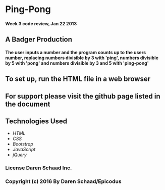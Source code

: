 # Ping-Pong

#### Week 3 code review, Jan 22 2013

## A Badger Production
#### The user inputs a number and the program counts up to the users number, replacing numbers divisible by 3 with 'ping', numbers divisible by 5 with 'pong' and numbers divisible by 3 and 5 with 'ping-pong'

## To set up, run the HTML file in a web browser


## For support please visit the github page listed in the document


## Technologies Used

* _HTML_
* _CSS_
* _Bootstrap_
* _JavaScript_
* _jQuery_

### License Daren Schaad Inc.

### Copyright (c) 2016 **By Daren Schaad/Epicodus**
